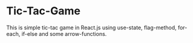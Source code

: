 # Tic-Tac-Game
This is simple tic-tac game in React.js using use-state, flag-method, for-each, if-else and some arrow-functions.
